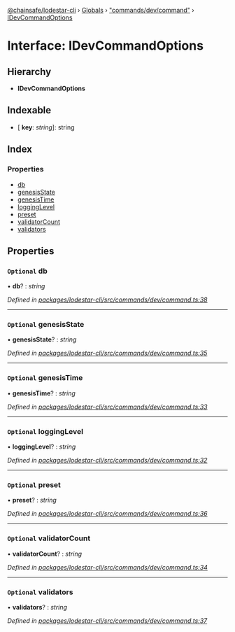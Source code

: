 [@chainsafe/lodestar-cli](../README.md) › [Globals](../globals.md) › ["commands/dev/command"](../modules/_commands_dev_command_.md) › [IDevCommandOptions](_commands_dev_command_.idevcommandoptions.md)

# Interface: IDevCommandOptions

## Hierarchy

* **IDevCommandOptions**

## Indexable

* \[ **key**: *string*\]: string

## Index

### Properties

* [db](_commands_dev_command_.idevcommandoptions.md#optional-db)
* [genesisState](_commands_dev_command_.idevcommandoptions.md#optional-genesisstate)
* [genesisTime](_commands_dev_command_.idevcommandoptions.md#optional-genesistime)
* [loggingLevel](_commands_dev_command_.idevcommandoptions.md#optional-logginglevel)
* [preset](_commands_dev_command_.idevcommandoptions.md#optional-preset)
* [validatorCount](_commands_dev_command_.idevcommandoptions.md#optional-validatorcount)
* [validators](_commands_dev_command_.idevcommandoptions.md#optional-validators)

## Properties

### `Optional` db

• **db**? : *string*

*Defined in [packages/lodestar-cli/src/commands/dev/command.ts:38](https://github.com/ChainSafe/lodestar/blob/f536e8f/packages/lodestar-cli/src/commands/dev/command.ts#L38)*

___

### `Optional` genesisState

• **genesisState**? : *string*

*Defined in [packages/lodestar-cli/src/commands/dev/command.ts:35](https://github.com/ChainSafe/lodestar/blob/f536e8f/packages/lodestar-cli/src/commands/dev/command.ts#L35)*

___

### `Optional` genesisTime

• **genesisTime**? : *string*

*Defined in [packages/lodestar-cli/src/commands/dev/command.ts:33](https://github.com/ChainSafe/lodestar/blob/f536e8f/packages/lodestar-cli/src/commands/dev/command.ts#L33)*

___

### `Optional` loggingLevel

• **loggingLevel**? : *string*

*Defined in [packages/lodestar-cli/src/commands/dev/command.ts:32](https://github.com/ChainSafe/lodestar/blob/f536e8f/packages/lodestar-cli/src/commands/dev/command.ts#L32)*

___

### `Optional` preset

• **preset**? : *string*

*Defined in [packages/lodestar-cli/src/commands/dev/command.ts:36](https://github.com/ChainSafe/lodestar/blob/f536e8f/packages/lodestar-cli/src/commands/dev/command.ts#L36)*

___

### `Optional` validatorCount

• **validatorCount**? : *string*

*Defined in [packages/lodestar-cli/src/commands/dev/command.ts:34](https://github.com/ChainSafe/lodestar/blob/f536e8f/packages/lodestar-cli/src/commands/dev/command.ts#L34)*

___

### `Optional` validators

• **validators**? : *string*

*Defined in [packages/lodestar-cli/src/commands/dev/command.ts:37](https://github.com/ChainSafe/lodestar/blob/f536e8f/packages/lodestar-cli/src/commands/dev/command.ts#L37)*
